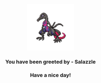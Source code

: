 <p align="center">
            <img src="https://raw.githubusercontent.com/PokeAPI/sprites/master/sprites/pokemon/758.png" width="150" height="150">
          </p>
          <h3 align="center">You have been greeted by - <b>Salazzle</b></h3>
          <h3 align="center">Have a nice day!</h3>
        